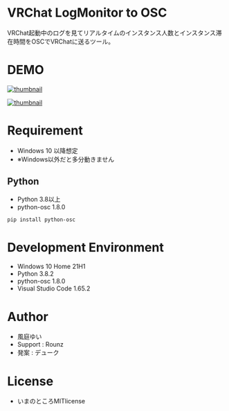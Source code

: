 # VRChat LogMonitor to OSC

VRChat起動中のログを見てリアルタイムのインスタンス人数とインスタンス滞在時間をOSCでVRChatに送るツール。


# DEMO

[![thumbnail](https://pbs.twimg.com/ext_tw_video_thumb/1561844538465218565/pu/img/EAHXE3VXMOgr54Q4.jpg:large)](https://twitter.com/Yui0471/status/1561865805150691328/video/1)

[![thumbnail](https://pbs.twimg.com/ext_tw_video_thumb/1562900805942136833/pu/img/1EMdD2d0lIrMG6iH.jpg:large)](https://twitter.com/Yui0471/status/1562901026403151878/video/1)


# Requirement

* Windows 10 以降想定
* ※Windows以外だと多分動きません


## Python

* Python 3.8以上
* python-osc 1.8.0

```bash
pip install python-osc
```

# Development Environment

* Windows 10 Home 21H1
* Python 3.8.2
* python-osc 1.8.0
* Visual Studio Code 1.65.2  


# Author

* 風庭ゆい
* Support : Rounz
* 発案 : デューク

# License

* いまのところMITlicense